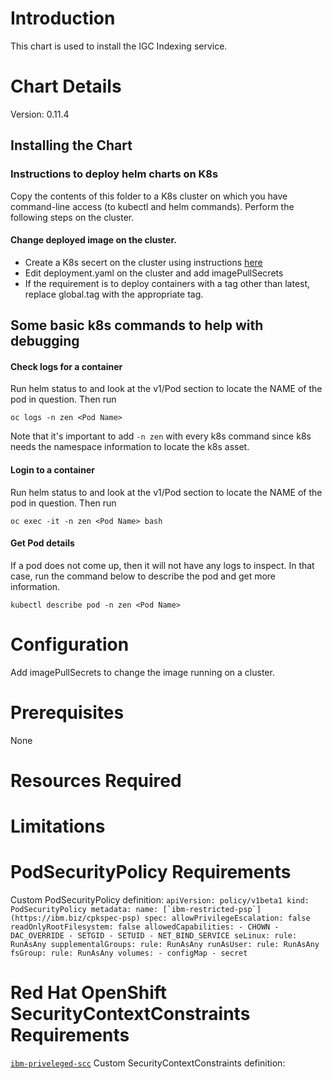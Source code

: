 # Introduction
This chart is used to install the IGC Indexing service.

# Chart Details
Version: 0.11.4

## Installing the Chart
### Instructions to deploy helm charts on K8s
Copy the contents of this folder to a K8s cluster on which you have command-line access (to kubectl and helm commands).
Perform the following steps on the cluster.

#### Change deployed image on the cluster.
- Create a K8s secert on the cluster using instructions [here](https://kubernetes.io/docs/tasks/configure-pod-container/pull-image-private-registry/#create-a-secret-by-providing-credentials-on-the-command-line)
- Edit deployment.yaml on the cluster and add imagePullSecrets
- If the requirement is to deploy containers with a tag other than latest, replace global.tag with the appropriate tag.


## Some basic k8s commands to help with debugging

#### Check logs for a container
Run helm status to and look at the v1/Pod section to locate the NAME of the pod in question. Then run
```
oc logs -n zen <Pod Name>
```
Note that it's important to add `-n zen` with every k8s command since k8s needs the namespace information to locate the k8s asset.

#### Login to a container
Run helm status to and look at the v1/Pod section to locate the NAME of the pod in question. Then run
```
oc exec -it -n zen <Pod Name> bash
```

#### Get Pod details
If a pod does not come up, then it will not have any logs to inspect. In that case, run the command below to describe the pod and get more information.
```
kubectl describe pod -n zen <Pod Name>
```

# Configuration
Add imagePullSecrets to change the image running on a cluster.

# Prerequisites
None

# Resources Required

# Limitations

# PodSecurityPolicy Requirements
Custom PodSecurityPolicy definition:
    ```
    apiVersion: policy/v1beta1
    kind: PodSecurityPolicy
    metadata:
      name: [`ibm-restricted-psp`](https://ibm.biz/cpkspec-psp)
    spec:
      allowPrivilegeEscalation: false
      readOnlyRootFilesystem: false
      allowedCapabilities:
      - CHOWN
      - DAC_OVERRIDE
      - SETGID
      - SETUID
      - NET_BIND_SERVICE
      seLinux:
        rule: RunAsAny
      supplementalGroups:
        rule: RunAsAny
      runAsUser:
        rule: RunAsAny
      fsGroup:
        rule: RunAsAny
      volumes:
      - configMap
      - secret
    ```

# Red Hat OpenShift SecurityContextConstraints Requirements
[`ibm-priveleged-scc`](https://ibm.biz/cpkspec-scc)
Custom SecurityContextConstraints definition:
```
```